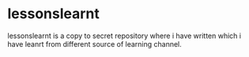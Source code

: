 # lessonslearnt
lessonslearnt is a copy to secret repository where i have written which i have leanrt from different source of learning channel.
